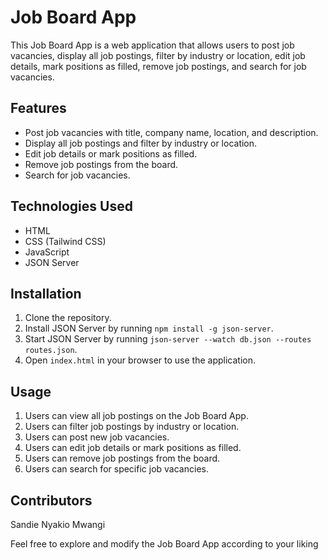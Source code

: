 # Job Board App

This Job Board App is a web application that allows users to post job vacancies, display all job postings, filter by industry or location, edit job details, mark positions as filled, remove job postings, and search for job vacancies.

## Features
- Post job vacancies with title, company name, location, and description.
- Display all job postings and filter by industry or location.
- Edit job details or mark positions as filled.
- Remove job postings from the board.
- Search for job vacancies.

## Technologies Used
- HTML
- CSS (Tailwind CSS)
- JavaScript
- JSON Server

## Installation
1. Clone the repository.
2. Install JSON Server by running `npm install -g json-server`.
3. Start JSON Server by running `json-server --watch db.json --routes routes.json`.
4. Open `index.html` in your browser to use the application.

## Usage
1. Users can view all job postings on the Job Board App.
2. Users can filter job postings by industry or location.
3. Users can post new job vacancies.
4. Users can edit job details or mark positions as filled.
5. Users can remove job postings from the board.
6. Users can search for specific job vacancies.

## Contributors
Sandie Nyakio Mwangi

Feel free to explore and modify the Job Board App according to your liking 







